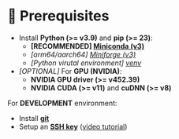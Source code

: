 # 🚧 Prerequisites

- Install **Python (>= v3.9)** and **pip (>= 23)**:
    - **[RECOMMENDED]  [Miniconda (v3)](https://docs.anaconda.com/miniconda)**
    - *[arm64/aarch64]  [Miniforge (v3)](https://github.com/conda-forge/miniforge)*
    - *[Python virutal environment]  [venv](https://docs.python.org/3/library/venv.html)*
- *[OPTIONAL]* For **GPU (NVIDIA)**:
    - **NVIDIA GPU driver (>= v452.39)**
    - **NVIDIA CUDA (>= v11)** and **cuDNN (>= v8)**

For **DEVELOPMENT** environment:

- Install [**git**](https://git-scm.com/downloads)
- Setup an [**SSH key**](https://docs.github.com/en/github/authenticating-to-github/connecting-to-github-with-ssh) ([video tutorial](https://www.youtube.com/watch?v=snCP3c7wXw0))
